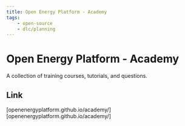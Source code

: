 ```yaml
---
title: Open Energy Platform - Academy
tags:
    - open-source
    - dlc/planning
---
```

# Open Energy Platform - Academy
A collection of training courses, tutorials, and questions.

## Link
[openenergyplatform.github.io/academy/][openenergyplatform.github.io/academy/]